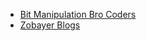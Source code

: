 - [Bit Manipulation Bro Coders](https://www.youtube.com/watch?v=UI94HhwjnFg&list=PLjeQ9Mb66hM0ewIZ50zJKoU8v8Wc-ODTt)
- [Zobayer Blogs](http://zobayer.blogspot.com/2009/12/bitwise-operations-in-cc-part-1.html?m=1)

